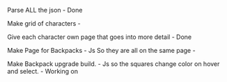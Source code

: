 Parse ALL the json - Done  

Make grid of characters  -  

Give each character own page that goes into more detail  - Done

Make Page for Backpacks - Js So they are all on the same page -

Make Backpack upgrade build. - Js so the squares change color on hover and select. - Working on
